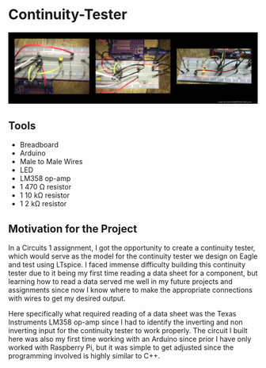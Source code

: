 <h1>Continuity-Tester</h1>

<img src="CTgallery.png">

<h2>Tools</h2>
<ul>
  <li>Breadboard</li>
  <li>Arduino</li>
  <li>Male to Male Wires</li>
  <li>LED</li>
  <li>LM358 op-amp</li>
  <li>1 470 <span>&#8486;</span> resistor</li>
  <li>1 10 k<span>&#8486;</span> resistor</li>
  <li>1 2 k<span>&#8486;</span> resistor</li>
  
</ul>  

<h2>Motivation for the Project</h2>

In a Circuits 1 assignment, I got the opportunity to create a continuity tester, which would serve as the model for the continuity tester we design on Eagle and test using LTspice. I faced immense difficulty building this continuity tester due to it being my first time reading a data sheet for a component, but learning how to read a data served me well in my future projects and assignments since now I know where to make the appropriate connections with wires to get my desired output. 

Here specifically what required reading of a data sheet was the Texas Instruments LM358 op-amp since I had to identify the inverting and non inverting input for the continuity tester to work properly. The circuit I built here was also my first time working with an Arduino since prior I have only worked with Raspberry Pi, but it was simple to get adjusted since the programming involved is highly similar to C++.
